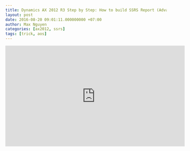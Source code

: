 ```yaml
---
title: Dynamics AX 2012 R3 Step by Step: How to build SSRS Report (Advanced RDP Class) 
layout: post
date: 2016-08-20 09:01:11.000000000 +07:00
author: Max Nguyen
categories: [ax2012, ssrs]
tags: [trick, aos]
---
```


<iframe width="560" height="315" src="https://www.youtube.com/embed/6B5cqeeNvH4" frameborder="0" allowfullscreen></iframe>